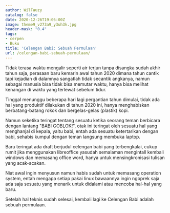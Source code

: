 ```yaml
---
author: WilFauzy
catalog: false
date: 2020-12-26T19:05:00Z
image: theme9_v273a9_y3uh3k.jpg
header-mask: "0.4"
tags:
- cerpen
- Buku
title: 'Celengan Babi: Sebuah Permulaan'
url: /celengan-babi-sebuah-permulaan/
---
```


Tidak terasa waktu mengalir seperti air terjun tanpa disangka sudah akhir tahun saja, perasaan baru kemarin awal tahun 2020 dimana tahun cantik tapi kejadian di dalamnya sangatlah tidak secantik angkanya, namun sebagai manusia bisa tidak bisa memutar waktu, hanya bisa melihat kenangan di waktu yang terlewat sebelum tidur.

Tinggal menunggu beberapa hari lagi pergantian tahun dimulai, tidak ada hal yang produktif dilakukan di tahun 2020 ini, hanya menghabiskan berbatang-batang rokok dan bergelas-gelas (plastik) kopi.

Namun seketika teringat tentang sesuatu ketika seorang teman berbicara dengan lantang "BABI GOBLOK\!", otak ini teringat oleh sesuatu hal yang menghanjal di kepala, yaitu babi, entah ada sesuatu ketertarikan dengan babi, sehabis kumpul dengan teman langsung membuka laptop.

Baru teringat ada draft berjudul celengan babi yang terbengkalai, cukup rumit jika menggunakan libreoffice yasudah semalaman mengintall kembali windows dan memasang office word, hanya untuk mensingkronisasi tulisan yang acak-acakan.

Niat awal ingin menyusun namun habis sudah untuk memasang operation system, entah mengapa setiap pakai linux bawaannya ingin ngoprek saja ada saja sesuatu yang menarik untuk didalami atau mencoba hal-hal yang baru.

Setelah hal teknis sudah selesai, kembali lagi ke Celengan Babi adalah sebuah permulaan.
